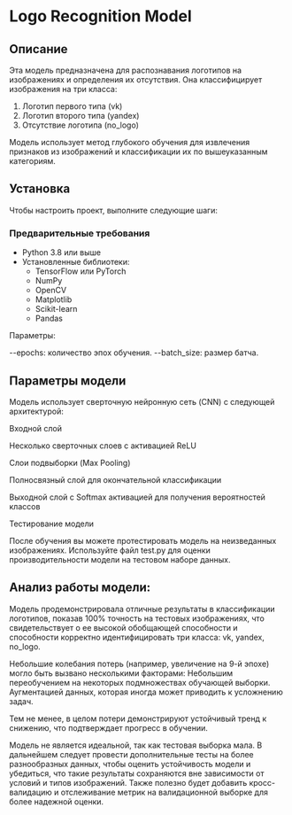 # Logo Recognition Model

## Описание

Эта модель предназначена для распознавания логотипов на изображениях и определения их отсутствия. Она классифицирует изображения на три класса:
1. Логотип первого типа (vk)
2. Логотип второго типа (yandex)
3. Отсутствие логотипа (no_logo)

Модель использует метод глубокого обучения для извлечения признаков из изображений и классификации их по вышеуказанным категориям.

## Установка

Чтобы настроить проект, выполните следующие шаги:

### Предварительные требования

- Python 3.8 или выше
- Установленные библиотеки:
  - TensorFlow или PyTorch
  - NumPy
  - OpenCV
  - Matplotlib
  - Scikit-learn
  - Pandas
  
Параметры:

--epochs: количество эпох обучения.
--batch_size: размер батча.

## Параметры модели
Модель использует сверточную нейронную сеть (CNN) с следующей архитектурой:

Входной слой

Несколько сверточных слоев с активацией ReLU

Слои подвыборки (Max Pooling)

Полносвязный слой для окончательной классификации

Выходной слой с Softmax активацией для получения вероятностей классов

Тестирование модели

После обучения вы можете протестировать модель на неизведанных изображениях. Используйте файл test.py для оценки производительности модели на тестовом наборе данных.

## Анализ работы модели:

Модель продемонстрировала отличные результаты в классификации логотипов, показав 100% точность на тестовых изображениях, что свидетельствует о ее высокой обобщающей способности и способности корректно идентифицировать три класса: vk, yandex, no_logo.

Небольшие колебания потерь (например, увеличение на 9-й эпохе) могло быть вызвано несколькими факторами: Небольшим переобучением на некоторых подмножествах обучающей выборки. Аугментацией данных, которая иногда может приводить к усложнению задач.

Тем не менее, в целом потери демонстрируют устойчивый тренд к снижению, что подтверждает прогресс в обучении.

Модель не является идеальной, так как тестовая выборка мала. В дальнейшем следует провести дополнительные тесты на более разнообразных данных, чтобы оценить устойчивость модели и убедиться, что такие результаты сохраняются вне зависимости от условий и типов изображений. Также полезно будет добавить кросс-валидацию и отслеживание метрик на валидационной выборке для более надежной оценки.
